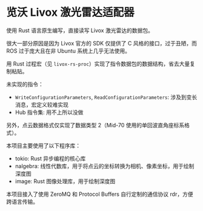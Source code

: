 # 览沃 Livox 激光雷达适配器

使用 Rust 语言原生编写，直接读写 Livox 激光雷达的数据包。

很大一部分原因是因为 Livox 官方的 SDK 仅提供了 C 风格的接口，过于丑陋，而 ROS 过于庞大且在非 Ubuntu 系统上几乎无法使用。

用 Rust 过程宏（见 `livox-rs-proc`）实现了指令数据包的数据结构，省去大量复制粘贴。

未实现的指令：

- `WriteConfigurationParameters`, `ReadConfigurationParameters`: 涉及到变长消息，宏定义较难实现
- Hub 指令集: 用不上所以没做

[//]: # (未实现的点云数据格式：)

[//]: # ()
[//]: # (- Mid-70 未使用的点云数据格式（即）: 用不上所以没做)

[//]: # (- 双回波点云数据: 用不上所以没做)

另外，点云数据格式仅实现了数据类型 2（Mid-70 使用的单回波直角座标系格式）。

本项目主要使用了以下程序库：

- tokio: Rust 异步编程的核心库
- nalgebra: 线性代数库，用于将点云的坐标转换为相机、像素坐标，用于绘制深度图
- image: Rust 图像处理库，用于绘制深度图

本项目接入了使用 ZeroMQ 和 Protocol Buffers 自行定制的通信协议 rdr，方便跨语言传输。
